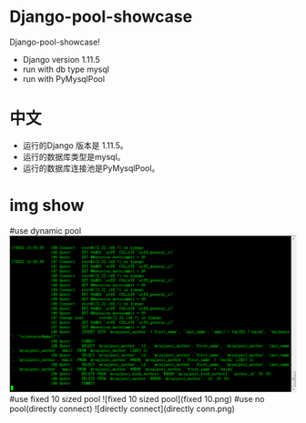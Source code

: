 # Django-pool-showcase



Django-pool-showcase!

  - Django version 1.11.5
  - run with db type mysql
  - run with PyMysqlPool

# 中文


  - 运行的Django 版本是 1.11.5。
  - 运行的数据库类型是mysql。
  - 运行的数据库连接池是PyMysqlPool。

# img show
#use dynamic pool
![use dynamic pool](showcase.png)
#use fixed 10 sized pool
![fixed 10 sized pool](fixed 10.png)
#use no pool(directly connect)
![directly connect](directly conn.png)
